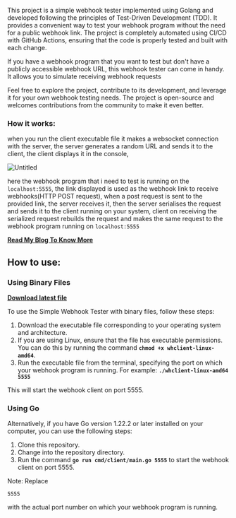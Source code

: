 This project is a simple webhook tester implemented using Golang and developed following the principles of Test-Driven Development (TDD). It provides a convenient way to test your webhook program without the need for a public webhook link. The project is completely automated using CI/CD with GitHub Actions, ensuring that the code is properly tested and built with each change.

If you have a webhook program that you want to test but don't have a publicly accessible webhook URL, this webhook tester can come in handy. It allows you to simulate receiving webhook requests

Feel free to explore the project, contribute to its development, and leverage it for your own webhook testing needs. The project is open-source and welcomes contributions from the community to make it even better.

### How it works:

when you run the client executable file it makes a websocket connection with the server, the server generates a random URL and sends it to the client, the client displays it in the console,

![Untitled](https://prod-files-secure.s3.us-west-2.amazonaws.com/5f59dd30-8050-4915-9805-4a7006f791d8/955ac4b8-218f-4cd1-ab5c-fba6c02379bb/Untitled.png)

here the webhook program that i need to test is running on the `localhost:5555`, the link displayed is used as the webhook link to receive webhooks(HTTP POST request), when a post request is sent to the provided link, the server receives it, then the server serialises the request and sends it to the client running on your system, client on receiving the serialized request rebuilds the request and makes the same request to the webhook program running on `localhost:5555`

[**Read My Blog To Know More**](https://blog.sanjayj.dev/blog/webhook-tester/)

## How to use:

### **Using Binary Files**

[**Download latest file**](https://github.com/sanjayJ369/webhook-tester/tree/main/binary-files)

To use the Simple Webhook Tester with binary files, follow these steps:

1. Download the executable file corresponding to your operating system and architecture.
2. If you are using Linux, ensure that the file has executable permissions. You can do this by running the command **`chmod +x whclient-linux-amd64`**.
3. Run the executable file from the terminal, specifying the port on which your webhook program is running. For example: **`./whclient-linux-amd64 5555`**

This will start the webhook client on port 5555.

### **Using Go**

Alternatively, if you have Go version 1.22.2 or later installed on your computer, you can use the following steps:

1. Clone this repository.
2. Change into the repository directory.
3. Run the command **`go run cmd/client/main.go 5555`** to start the webhook client on port 5555.

Note: Replace

```
5555
```

with the actual port number on which your webhook program is running.

